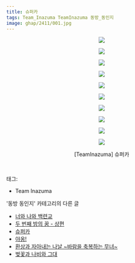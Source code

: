 ```yaml
---
title: 슈퍼카
tags: Team_Inazuma TeamInazuma 동방_동인지
image: ghap/2411/001.jpg
---
```

<div class="article">
<p style="text-align: center; clear: none; float: none;"><img src="{{ site.nasurl }}/ghap/2411/001.jpg"/></p>
<p style="text-align: center; clear: none; float: none;"><img src="{{ site.nasurl }}/ghap/2411/002.jpg"/></p>
<p style="text-align: center; clear: none; float: none;"><img src="{{ site.nasurl }}/ghap/2411/003.jpg"/></p>
<p style="text-align: center; clear: none; float: none;"><img src="{{ site.nasurl }}/ghap/2411/004.jpg"/></p>
<p style="text-align: center; clear: none; float: none;"><img src="{{ site.nasurl }}/ghap/2411/005.jpg"/></p>
<p style="text-align: center; clear: none; float: none;"><img src="{{ site.nasurl }}/ghap/2411/006.jpg"/></p>
<p style="text-align: center; clear: none; float: none;"><img src="{{ site.nasurl }}/ghap/2411/007.jpg"/></p>
<p style="text-align: center; clear: none; float: none;"><img src="{{ site.nasurl }}/ghap/2411/008.jpg"/></p>
<p style="text-align: center; clear: none; float: none;"><img src="{{ site.nasurl }}/ghap/2411/009.jpg"/></p>
<p style="text-align: center; clear: none; float: none;"><img src="{{ site.nasurl }}/ghap/2411/010.jpg"/></p>
<p style="text-align: center; clear: none; float: none;">[TeamInazuma] 슈퍼카</p>
<p><br/></p>
</div><div class="tagTrail">
<p>태그: </p>
<ul>
<li>Team Inazuma</li>
</ul>
</div><div class="another">
<p>'동방 동인지' 카테고리의 다른 글</p>
<ul>
<li><a href="/2016-09-30-ghap_2413">너와 나와 백련교</a></li>
<li><a href="/2016-09-30-ghap_2412">두 번째 밤의 꿈 - 상편</a></li>
<li><a href="/2016-09-30-ghap_2411">슈퍼카</a></li>
<li><a href="/2016-09-30-ghap_2410">야옹!</a></li>
<li><a href="/2016-09-30-ghap_2409">환상과 자아내는 나날 ~바람을 축복하는 무녀~</a></li>
<li><a href="/2016-09-30-ghap_2408">벚꽃과 나비와 그대</a></li>
</ul>
</div><div class="cb_module cb_fluid">
<div class="cb_wrt cb_profile">
</div><!-- commentList close -->
</div>